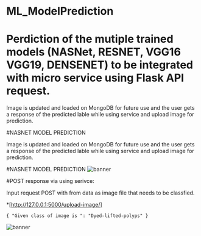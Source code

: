 # ML_ModelPrediction

# Perdiction of the mutiple trained models (NASNet, RESNET, VGG16 VGG19, DENSENET) to be integrated with micro service using Flask API request.

Image is updated and loaded on MongoDB for future use and the user gets a response of the predicted lable while using service and upload image for prediction.



#NASNET MODEL PREDICTION

Image is updated and loaded on MongoDB for future use and the user gets a response of the predicted lable while using service and upload image for prediction.



#NASNET MODEL PREDICTION
![banner](https://raw.githubusercontent.com/rksingh95/MLPredictModelFlask/master/static/images/predictions.jpg)

#POST response via using serivce:

Input request POST with from data as image file that needs to be classfied.

*[http://127.0.0.1:5000/upload-image/]
  
  `{
    "Given class of image is ": "Dyed-lifted-polyps"
  }`
  
![banner](https://raw.githubusercontent.com/rksingh95/MLPredictModelFlask/master/static/images/response.jpg)
